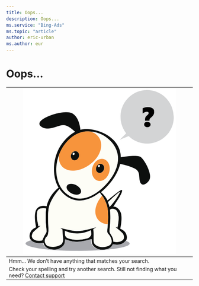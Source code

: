 ```yaml
---
title: Oops...
description: Oops...
ms.service: "Bing-Ads"
ms.topic: "article"
author: eric-urban
ms.author: eur
---
```


# Oops...

|![](../images/BA_Conc_Oops.svg)|
|---|
|Hmm... We don’t have anything that matches your search.|
|Check your spelling and try another search.  Still not finding what you need? [Contact support](https://go.microsoft.com/fwlink?LinkId=398371)|


